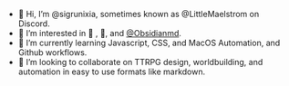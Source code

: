 - 👋 Hi, I’m @sigrunixia, sometimes known as @LittleMaelstrom on Discord. 
- 👀 I’m interested in 🌮 , 🐲, and [@Obsidianmd](https://github.com/obsidianmd).
- 🌱 I’m currently learning Javascript, CSS, and MacOS Automation, and Github workflows.
- 💞️ I’m looking to collaborate on TTRPG design, worldbuilding, and automation in easy to use formats like markdown. 

<!--START_SECTION:waka-->
<!--END_SECTION:waka-->

